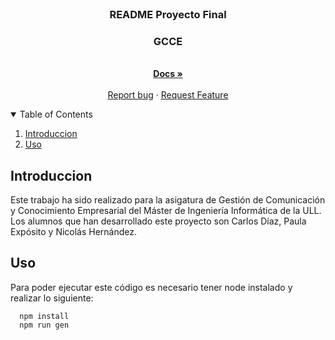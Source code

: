 <br />
<p align="center">

  <h3 align="center"> README Proyecto Final </h3>
  <h3 align="center"> GCCE </h3>

  <p align="center">
    <br />
    <a href="https://github.com/PaulaExposito/GCCE"><strong>Docs »</strong></a>
    <br />
    <br />
    <a href="https://github.com/PaulaExposito/GCCE/issues">Report bug</a>
    ·
    <a href="https://github.com/PaulaExposito/GCCE/issues">Request Feature</a>
  </p>
</p>



<!-- TABLE OF CONTENTS -->
<details open="open">
  <summary>Table of Contents</summary>
  <ol>
    <li><a href="#introduccion">Introduccion</a></li>
    <li><a href="#uso">Uso</a></li>
</details>

  ## Introduccion
  Este trabajo ha sido realizado para la asigatura de Gestión de Comunicación y Conocimiento Empresarial del Máster de Ingeniería Informática de la ULL. Los alumnos que han desarrollado este proyecto son Carlos Díaz, Paula Expósito y Nicolás Hernández.
  
  ## Uso
  Para poder ejecutar este código es necesario tener node instalado y realizar lo siguiente:
  ```
    npm install
    npm run gen
  ```
